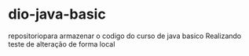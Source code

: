 # dio-java-basic
repositoriopara armazenar o codigo do curso de java basico
Realizando teste de alteração de forma local